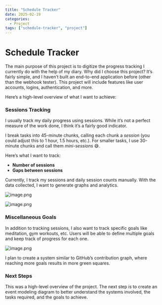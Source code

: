 ```yaml
---
title: "Schedule Tracker"
date: 2025-02-19
categories:
  - Project
tags: ["schedule-tracker", "project"]
---
```


# Schedule Tracker

The main purpose of this project is to digitize the progress tracking I currently do with the help of my diary. Why did I choose this project? It’s fairly simple, and I haven’t built an end-to-end application before (other than the webhook tester). This project will include features like user accounts, logins, authentication, and more.

Here’s a high-level overview of what I want to achieve:

### **Sessions Tracking**

I usually track my daily progress using sessions. While it’s not a perfect measure of the work done, I think it’s a fairly good indicator.

I break tasks into 45-minute chunks, calling each chunk a _session_ (you could adjust this to 1 hour, 1.5 hours, etc.). For smaller tasks, I use 30-minute chunks and call them _mini-sessions_ 😅.

Here’s what I want to track:

- **Number of sessions**
- **Gaps between sessions**

Currently, I track my sessions and daily session counts manually. With the data collected, I want to generate graphs and analytics.

![image.png](/images/2025-2-19-schedule-tracker/image.png)

![image.png](/images/2025-2-19-schedule-tracker/image%201.png)

### **Miscellaneous Goals**

In addition to tracking sessions, I also want to track specific goals like meditation, gym workouts, etc. Users will be able to define multiple goals and keep track of progress for each one.

![image.png](/images/2025-2-19-schedule-tracker/image%202.png)

I plan to create a system similar to GitHub’s contribution graph, where reaching more goals results in more green squares.

### **Next Steps**

This was a high-level overview of the project. The next step is to create an event modeling diagram to better understand the systems involved, the tasks required, and the goals to achieve.

